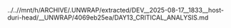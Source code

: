 ../..//mnt/h/ARCHIVE/.UNWRAP/extracted/DEV__2025-08-17__1833__host-duri-head/__UNWRAP/4069eb25ea/DAY13_CRITICAL_ANALYSIS.md